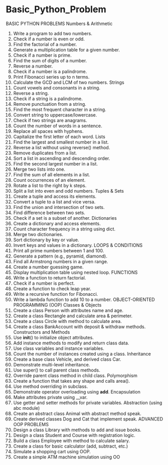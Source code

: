 # Basic_Python_Problem

BASIC PYTHON PROBLEMS
Numbers & Arithmetic
1. Write a program to add two numbers.
2. Check if a number is even or odd.
3. Find the factorial of a number.
4. Generate a multiplication table for a given number.
5. Check if a number is prime.
6. Find the sum of digits of a number.
7. Reverse a number.
8. Check if a number is a palindrome.
9. Print Fibonacci series up to n terms.
10. Calculate the GCD and LCM of two numbers.
Strings
11. Count vowels and consonants in a string.
12. Reverse a string.
13. Check if a string is a palindrome.
14. Remove punctuation from a string.
15. Find the most frequent character in a string.
16. Convert string to uppercase/lowercase.
17. Check if two strings are anagrams.
18. Count the number of words in a sentence.
19. Replace all spaces with hyphens.
20. Capitalize the first letter of each word.
Lists
21. Find the largest and smallest number in a list.
22. Reverse a list without using reverse() method.
23. Remove duplicates from a list.
24. Sort a list in ascending and descending order.
25. Find the second largest number in a list.
26. Merge two lists into one.
27. Find the sum of all elements in a list.
28. Count occurrences of an element.
29. Rotate a list to the right by k steps.
30. Split a list into even and odd numbers.
Tuples & Sets
31. Create a tuple and access its elements.
32. Convert a tuple to a list and vice versa.
33. Find the union and intersection of two sets.
34. Find difference between two sets.
35. Check if a set is a subset of another.
Dictionaries
36. Create a dictionary and access elements.
37. Count character frequency in a string using dict.
38. Merge two dictionaries.
39. Sort dictionary by key or value.
40. Invert keys and values in a dictionary.
LOOPS & CONDITIONS
41. Print all prime numbers between 1 and 100.
42. Generate a pattern (e.g., pyramid, diamond).
43. Find all Armstrong numbers in a given range.
44. Create a number guessing game.
45. Display multiplication table using nested loop.
FUNCTIONS
46. Write a function to return factorial.
47. Check if a number is perfect.
48. Create a function to check leap year.
49. Write a recursive function for Fibonacci.
50. Write a lambda function to add 10 to a number.
OBJECT-ORIENTED PROGRAMMING (OOP)
Classes & Objects
51. Create a class Person with attributes name and age.
52. Create a class Rectangle and calculate area & perimeter.
53. Create a class Circle with method to calculate area.
54. Create a class BankAccount with deposit & withdraw methods.
Constructors and Methods
55. Use __init__() to initialize object attributes.
56. Add instance methods to modify and return class data.
57. Use class variables and instance variables.
58. Count the number of instances created using a class.
Inheritance
59. Create a base class Vehicle, and derived class Car.
60. Demonstrate multi-level inheritance.
61. Use super() to call parent class methods.
62. Override parent class method in child class.
Polymorphism
63. Create a function that takes any shape and calls area().
64. Use method overriding in subclass.
65. Demonstrate operator overloading using __add__.
Encapsulation
66. Make attributes private using __var.
67. Use getter and setter methods for private variables.
Abstraction (using abc module)
68. Create an abstract class Animal with abstract method speak.
69. Create derived classes Dog and Cat that implement speak.
ADVANCED OOP PROBLEMS
70. Design a class Library with methods to add and issue books.
71. Design a class Student and Course with registration logic.
72. Build a class Employee with method to calculate salary.
73. Create a class for basic calculator (add, subtract, etc.)
74. Simulate a shopping cart using OOP.
75. Create a simple ATM machine simulation using OO
